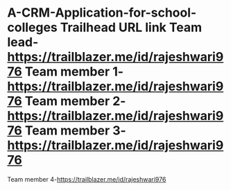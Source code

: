 # A-CRM-Application-for-school-colleges                                                                                                                                                                                                                                                                                                              Trailhead URL link                                                                                                                                                                                                                                                                                                                                  Team lead- https://trailblazer.me/id/rajeshwari976                                                                                                                    Team member 1-https://trailblazer.me/id/rajeshwari976                                                                                                                     Team member 2-https://trailblazer.me/id/rajeshwari976                                                                                                                     Team member 3-https://trailblazer.me/id/rajeshwari976                                                                                               
Team member 4-https://trailblazer.me/id/rajeshwari976

